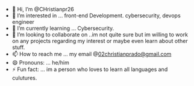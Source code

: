 - 👋 Hi, I’m @CHristianpr26
- 👀 I’m interested in ... front-end Development. cybersecurity, devops engineer
- 🌱 I’m currently learning ... Cybersecurity.
- 💞️ I’m looking to collaborate on ..im not quite sure but im willing to work on any projects regarding my interest or maybe even learn about other stuff.
- 📫 How to reach me ... my email @02christianprado@gmail.com
- 😄 Pronouns: ... he/him
- ⚡ Fun fact: ... im a person who loves to learn all languages and culutures. 

<!---
CHristianpr26/CHristianpr26 is a ✨ special ✨ repository because its `README.md` (this file) appears on your GitHub profile.
You can click the Preview link to take a look at your changes.
--->
